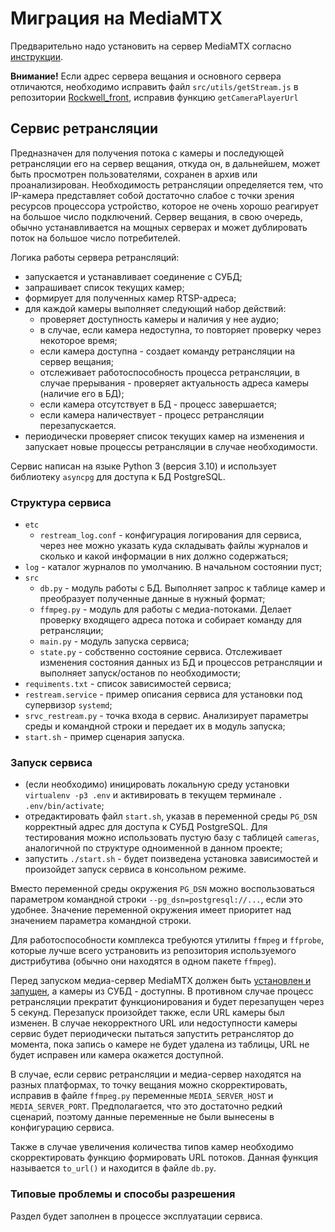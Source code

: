 # Миграция на MediaMTX

Предварительно надо установить на сервер MediaMTX согласно [инструкции](install/README.md).

**Внимание!** Если адрес сервера вещания и основного сервера отличаются, необходимо исправить файл `src/utils/getStream.js` в репозитории [Rockwell_front](https://github.com/Data-Acquisition/Rockwell_front), исправив функцию `getCameraPlayerUrl`


## Сервис ретрансляции

Предназначен для получения потока с камеры и последующей ретрансляции его на сервер вещания, откуда он, в дальнейшем, может быть просмотрен пользователями, сохранен в архив или проанализирован. Необходимость ретрансляции определяется тем, что IP-камера представляет собой достаточно слабое с точки зрения ресурсов процессора устройство, которое не очень хорошо реагирует на большое число подключений. Сервер вещания, в свою очередь, обычно устанавливается на мощных серверах и может дублировать поток на большое число потребителей.

Логика работы сервера ретрансляций:
* запускается и устанавливает соединение с СУБД;
* запрашивает список текущих камер;
* формирует для полученных камер RTSP-адреса;
* для каждой камеры выполняет следующий набор действий:
  * проверяет доступность камеры и наличия у нее аудио;
  * в случае, если камера недоступна, то повторяет проверку через некоторое время;
  * если камера доступна - создает команду ретрансляции на сервер вещания;
  * отслеживает работоспособность процесса ретрансляции, в случае прерывания - проверяет актуальность адреса камеры (наличие его в БД);
  * если камера отсутствует в БД - процесс завершается;
  * если камера наличествует - процесс ретрансляции перезапускается.
* периодически проверяет список текущих камер на изменения и запускает новые процессы ретрансляции в случае необходимости.

Сервис написан на языке Python 3 (версия 3.10) и использует библиотеку `asyncpg` для доступа к БД PostgreSQL. 

### Структура сервиса

  * `etc`
    * `restream_log.conf` - конфигурация логирования для сервиса, через нее можно указать куда складывать файлы журналов и сколько и какой информации в них должно содержаться;
  * `log` - каталог журналов по умолчанию. В начальном состоянии пуст;
  * `src`
    * `db.py` - модуль работы с БД. Выполняет запрос к таблице камер и преобразует полученные данные в нужный формат;
    * `ffmpeg.py` - модуль для работы с медиа-потоками. Делает проверку входящего адреса потока и собирает команду для ретрансляции;
    * `main.py` - модуль запуска сервиса;
    * `state.py` - собственно состояние сервиса. Отслеживает изменения состояния данных из БД и процессов ретрансляции и выполняет запуск/останов по необходимости;
  * `requiments.txt` - список зависимостей сервиса;
  * `restream.service` - пример описания сервиса для установки под супервизор `systemd`;
  * `srvc_restream.py` - точка входа в сервис. Анализирует параметры среды и командной строки и передает их в модуль запуска;
  * `start.sh` - пример сценария запуска.


### Запуск сервиса

 * (если необходимо) иницировать локальную среду установки `virtualenv -p3 .env` и активировать в текущем терминале `. .env/bin/activate`;
 * отредактировать файл `start.sh`, указав в переменной среды `PG_DSN` корректный адрес для доступа к СУБД PostgreSQL. Для тестирования можно использовать пустую базу с таблицей `cameras`, аналогичной по структуре одноименной в данном проекте;
 * запустить `./start.sh` - будет поизведена установка зависимостей и произойдет запуск сервиса в консольном режиме. 

Вместо переменной среды окружения `PG_DSN` можно воспользоваться параметром командной строки `--pg_dsn=postgresql://...`, если это удобнее. Значение переменной окружения имеет приоритет над значением параметра командной строки.

Для работоспособности комплекса требуются утилиты `ffmpeg` и `ffprobe`, которые лучше всего устрановить из репозитория используемого дистрибутива (обычно они находятся в одном пакете `ffmpeg`).

Перед запуском медиа-сервер MediaMTX должен быть [установлен и запущен](install/README.md), а камеры из СУБД - доступны. В противном случае процесс ретрансляции прекратит функционирования и будет перезапущен через 5 секунд. Перезапуск произойдет также, если URL камеры был изменен. В случае некорректного URL или недоступности камеры сервис будет периодически пытаться запустить ретранслятор до момента, пока запись о камере не будет удалена из таблицы, URL не будет исправен или камера окажется доступной.

В случае, если сервис ретрансляции и медиа-сервер находятся на разных платформах, то точку вещания можно скорректировать, исправив в файле `ffmpeg.py` переменные `MEDIA_SERVER_HOST` и `MEDIA_SERVER_PORT`. Предполагается, что это достаточно редкий сценарий, поэтому данные переменные не были вынесены в конфигурацию сервиса.

Также в случае увеличения количества типов камер необходимо скорректировать функцию формировать URL потоков. Данная функция называется `to_url()` и находится в файле `db.py`.


### Типовые проблемы и способы разрешения

Раздел будет заполнен в процессе эксплуатации сервиса.
